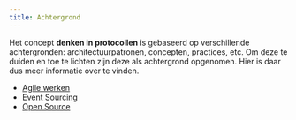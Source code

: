 ```yaml
---
title: Achtergrond
---
```

Het concept **denken in protocollen** is gebaseerd op verschillende achtergronden: architectuurpatronen,
concepten, practices, etc. Om deze te duiden en toe te lichten zijn deze als achtergrond opgenomen.
Hier is daar dus meer informatie over te vinden.

- [Agile werken](./agile.md)
- [Event Sourcing](./event-sourcing.md)
- [Open Source](./open-source.md)
